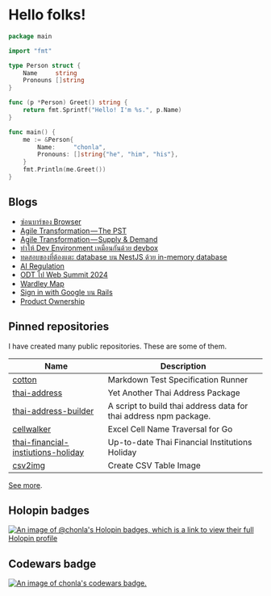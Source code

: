 # Hello folks!

```go
package main

import "fmt"

type Person struct {
	Name     string
	Pronouns []string
}

func (p *Person) Greet() string {
	return fmt.Sprintf("Hello! I'm %s.", p.Name)
}

func main() {
	me := &Person{
		Name:     "chonla",
		Pronouns: []string{"he", "him", "his"},
	}
	fmt.Println(me.Greet())
}
```

## Blogs

- [ซ่อนบาร์ของ Browser](https://medium.com/odds-team/%E0%B8%8B%E0%B9%88%E0%B8%AD%E0%B8%99%E0%B8%9A%E0%B8%B2%E0%B8%A3%E0%B9%8C%E0%B8%82%E0%B8%AD%E0%B8%87-browser-2d07a5478df3?source=rss-4f2a1494b85e------2)
- [Agile Transformation — The PST](https://medium.com/odds-team/agile-transformation-the-pst-589a07150b7f?source=rss-4f2a1494b85e------2)
- [Agile Transformation — Supply &amp; Demand](https://medium.com/odds-team/agile-transformation-supply-demand-84e21ed636b2?source=rss-4f2a1494b85e------2)
- [ทำให้ Dev Environment เหมือนกันด้วย devbox](https://medium.com/odds-team/%E0%B8%97%E0%B8%B3%E0%B9%83%E0%B8%AB%E0%B9%89-dev-environment-%E0%B9%80%E0%B8%AB%E0%B8%A1%E0%B8%B7%E0%B8%AD%E0%B8%99%E0%B8%81%E0%B8%B1%E0%B8%99%E0%B8%94%E0%B9%89%E0%B8%A7%E0%B8%A2-devbox-330741fe34c0?source=rss-4f2a1494b85e------2)
- [ทดสอบของที่ต้องแตะ database บน NestJS ด้วย in-memory database](https://medium.com/odds-team/%E0%B8%97%E0%B8%94%E0%B8%AA%E0%B8%AD%E0%B8%9A%E0%B8%82%E0%B8%AD%E0%B8%87%E0%B8%97%E0%B8%B5%E0%B9%88%E0%B8%95%E0%B9%89%E0%B8%AD%E0%B8%87%E0%B9%81%E0%B8%95%E0%B8%B0-database-%E0%B8%9A%E0%B8%99-nestjs-%E0%B8%94%E0%B9%89%E0%B8%A7%E0%B8%A2-in-memory-database-54925db7f6ba?source=rss-4f2a1494b85e------2)
- [AI Regulation](https://medium.com/odds-team/ai-regulation-cc8f22b7579b?source=rss-4f2a1494b85e------2)
- [ODT ไป Web Summit 2024](https://medium.com/odds-team/odt-%E0%B9%84%E0%B8%9B-web-summit-2024-3d8729aca113?source=rss-4f2a1494b85e------2)
- [Wardley Map](https://medium.com/odds-team/wardley-map-92e1e2c92775?source=rss-4f2a1494b85e------2)
- [Sign in with Google บน Rails](https://medium.com/odds-team/sign-in-with-google-%E0%B8%9A%E0%B8%99-rails-d90b490c5678?source=rss-4f2a1494b85e------2)
- [Product Ownership](https://medium.com/odds-team/product-ownership-9af98752f3a9?source=rss-4f2a1494b85e------2)

## Pinned repositories

I have created many public repositories. These are some of them.

| Name | Description |
| --- | --- |
| [cotton](https://github.com/chonla/cotton) | Markdown Test Specification Runner |
| [thai-address](https://github.com/chonla/thai-address) | Yet Another Thai Address Package |
| [thai-address-builder](https://github.com/chonla/thai-address-builder) | A script to build thai address data for thai address npm package. |
| [cellwalker](https://github.com/chonla/cellwalker) | Excel Cell Name Traversal for Go |
| [thai-financial-instiutions-holiday](https://github.com/chonla/thai-financial-instiutions-holiday) | Up-to-date Thai Financial Institutions Holiday |
| [csv2img](https://github.com/chonla/csv2img) | Create CSV Table Image |

[See more](https://github.com/chonla?tab=repositories).

## Holopin badges

[![An image of @chonla's Holopin badges, which is a link to view their full Holopin profile](https://holopin.me/chonla)](https://holopin.io/@chonla)

## Codewars badge

[![An image of chonla's codewars badge.](https://www.codewars.com/users/chonla/badges/large)](https://www.codewars.com/users/chonla)
